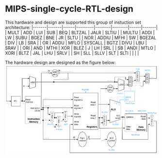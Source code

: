 # MIPS-single-cycle-RTL-design
This hardware and design are supported this group of instuction set architecture:
|-------|-------|------|---------|--------|--------|------|-------|
|  MULT |  ADD  |  LUI |   SUB   |   BEQ  | BLTZAL | JALR | SLTIU |
| MULTU |  ADDI |  LW  |   SUBU  |  BGEZ  |   BNE  |  JR  |  SLTU |
|  NOR  | ADDIU | MFHI |    SW   | BGEZAL |   DIV  |  LB  |  SRA  |
|   OR  |  ADDU | MFLO | SYSCALL |  BGTZ  |  DIVU  |  LBU |  SRAV |
|  ORI  |  AND  | MTHI |   XOR   |  BLEZ  |    J   |  LH  |  SRL  |
|   SB  |  ANDI | MTLO |   XORI  |  BLTZ  |   JAL  |  LHU |  SRLV |
|   SH  |  SLL  | SLLV |   SLT   |  SLTI  |        |      |       |

The hardware design are designed as the figure below: 
![alt text](./pic/MIPS.drawio.png)
